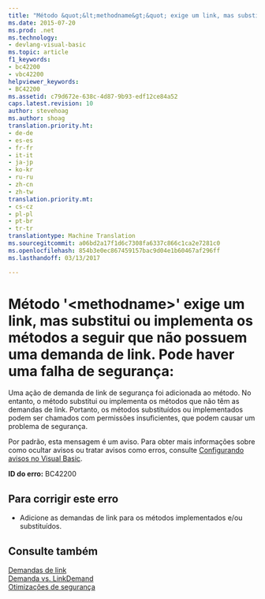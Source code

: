 ```yaml
---
title: "Método &quot;&lt;methodname&gt;&quot; exige um link, mas substitui ou implementa os métodos a seguir que não possuem uma demanda de link. Pode haver uma falha de segurança: | Documentos do Microsoft"
ms.date: 2015-07-20
ms.prod: .net
ms.technology:
- devlang-visual-basic
ms.topic: article
f1_keywords:
- bc42200
- vbc42200
helpviewer_keywords:
- BC42200
ms.assetid: c79d672e-638c-4d87-9b93-edf12ce84a52
caps.latest.revision: 10
author: stevehoag
ms.author: shoag
translation.priority.ht:
- de-de
- es-es
- fr-fr
- it-it
- ja-jp
- ko-kr
- ru-ru
- zh-cn
- zh-tw
translation.priority.mt:
- cs-cz
- pl-pl
- pt-br
- tr-tr
translationtype: Machine Translation
ms.sourcegitcommit: a06bd2a17f1d6c7308fa6337c866c1ca2e7281c0
ms.openlocfilehash: 854b3e0ec867459157bac9d04e1b60467af296ff
ms.lasthandoff: 03/13/2017

---
```

# <a name="method-39ltmethodnamegt39-has-a-link-demand-but-overrides-or-implements-the-following-methods-which-do-not-have-a-link-demand-a-security-hole-may-exist"></a>Método '&lt;methodname&gt;' exige um link, mas substitui ou implementa os métodos a seguir que não possuem uma demanda de link. Pode haver uma falha de segurança:
Uma ação de demanda de link de segurança foi adicionada ao método. No entanto, o método substitui ou implementa os métodos que não têm as demandas de link. Portanto, os métodos substituídos ou implementados podem ser chamados com permissões insuficientes, que podem causar um problema de segurança.  
  
 Por padrão, esta mensagem é um aviso. Para obter mais informações sobre como ocultar avisos ou tratar avisos como erros, consulte [Configurando avisos no Visual Basic](https://docs.microsoft.com/visualstudio/ide/configuring-warnings-in-visual-basic).  
  
 **ID do erro:** BC42200  
  
## <a name="to-correct-this-error"></a>Para corrigir este erro  
  
-   Adicione as demandas de link para os métodos implementados e/ou substituídos.  
  
## <a name="see-also"></a>Consulte também  
 [Demandas de link](http://msdn.microsoft.com/library/a33fd5f9-2de9-4653-a4f0-d9df25082c4d)   
 [Demanda vs. LinkDemand](http://msdn.microsoft.com/en-us/1ab877f2-70f4-4e0d-8116-943999dfe8f5)   
 [Otimizações de segurança](http://msdn.microsoft.com/en-us/cf255069-d85d-4de3-914a-e4625215a7c0)
